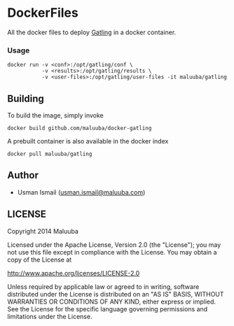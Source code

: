 DockerFiles
===========

All the docker files to deploy [Gatling](http://gatling.io/) in a docker container.

### Usage

    docker run -v <conf>:/opt/gatling/conf \
               -v <results>:/opt/gatling/results \
               -v <user-files>:/opt/gatling/user-files -it maluuba/gatling

## Building

To build the image, simply invoke

    docker build github.com/maluuba/docker-gatling

A prebuilt container is also available in the docker index

    docker pull maluuba/gatling

## Author

  * Usman Ismail (<usman.ismail@maluuba.com>)

## LICENSE

Copyright 2014 Maluuba

Licensed under the Apache License, Version 2.0 (the "License");
you may not use this file except in compliance with the License.
You may obtain a copy of the License at

  http://www.apache.org/licenses/LICENSE-2.0

Unless required by applicable law or agreed to in writing, software
distributed under the License is distributed on an "AS IS" BASIS,
WITHOUT WARRANTIES OR CONDITIONS OF ANY KIND, either express or implied.
See the License for the specific language governing permissions and
limitations under the License.

